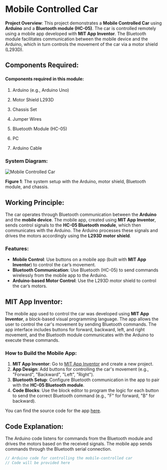# Mobile Controlled Car


**Project Overview**:
This project demonstrates a **Mobile Controlled Car** using **Arduino** and a **Bluetooth module (HC-05)**. The car is controlled remotely using a mobile app developed with **MIT App Inventor**. The Bluetooth module facilitates communication between the mobile device and the Arduino, which in turn controls the movement of the car via a motor shield (L293D).

## Components Required:
### <h4>Components required in this module:</h4>
<ol>
  <li><p>Arduino (e.g., Arduino Uno)</p></li>
  <li><p>Motor Shield L293D</p></li>
  <li><p>Chassis Set</p></li>
  <li><p>Jumper Wires</p></li>
  <li><p>Bluetooth Module (HC-05)</p></li>
  <li><p>PC</p></li>
  <li><p>Arduino Cable</p></li>
</ol>

### System Diagram:
![Mobile Controlled Car](./images/car_image.jpg)

**Figure 1**: The system setup with the Arduino, motor shield, Bluetooth module, and chassis.

## Working Principle:
The car operates through Bluetooth communication between the **Arduino** and the **mobile device**. The mobile app, created using **MIT App Inventor**, sends control signals to the **HC-05 Bluetooth module**, which then communicates with the Arduino. The Arduino processes these signals and drives the motors accordingly using the **L293D motor shield**.

### Features:
- **Mobile Control**: Use buttons on a mobile app (built with **MIT App Inventor**) to control the car’s movement.
- **Bluetooth Communication**: Use Bluetooth (HC-05) to send commands wirelessly from the mobile app to the Arduino.
- **Arduino-based Motor Control**: Use the L293D motor shield to control the car’s motors.

## MIT App Inventor:
The mobile app used to control the car was developed using **MIT App Inventor**, a block-based visual programming language. The app allows the user to control the car's movement by sending Bluetooth commands. The app interface includes buttons for forward, backward, left, and right movement, and the Bluetooth module communicates with the Arduino to execute these commands.

### How to Build the Mobile App:
1. **MIT App Inventor**: Go to [MIT App Inventor](https://appinventor.mit.edu/) and create a new project.
2. **App Design**: Add buttons for controlling the car's movement (e.g., "Forward", "Backward", "Left", "Right").
3. **Bluetooth Setup**: Configure Bluetooth communication in the app to pair with the **HC-05 Bluetooth module**.
4. **Code Blocks**: Use the block editor to program the logic for each button to send the correct Bluetooth command (e.g., "F" for forward, "B" for backward).

You can find the source code for the app [here](./MobileApp).

## Code Explanation:
The Arduino code listens for commands from the Bluetooth module and drives the motors based on the received signals. The mobile app sends commands through the Bluetooth serial connection.

```cpp
// Arduino code for controlling the mobile-controlled car
// Code will be provided here

